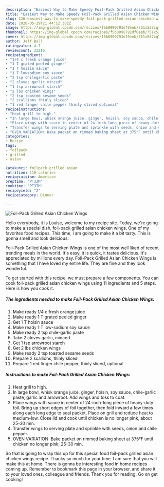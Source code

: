 ```yaml
---
description: "Easiest Way to Make Speedy Foil-Pack Grilled Asian Chicken Wings"
title: "Easiest Way to Make Speedy Foil-Pack Grilled Asian Chicken Wings"
slug: 126-easiest-way-to-make-speedy-foil-pack-grilled-asian-chicken-wings
date: 2020-05-29T21:44:12.382Z
image: https://img-global.cpcdn.com/recipes/f5b0990791df0eeb/751x532cq70/foil-pack-grilled-asian-chicken-wings-recipe-main-photo.jpg
thumbnail: https://img-global.cpcdn.com/recipes/f5b0990791df0eeb/751x532cq70/foil-pack-grilled-asian-chicken-wings-recipe-main-photo.jpg
cover: https://img-global.cpcdn.com/recipes/f5b0990791df0eeb/751x532cq70/foil-pack-grilled-asian-chicken-wings-recipe-main-photo.jpg
author: Jeff Ball
ratingvalue: 4.7
reviewcount: 32216
recipeingredient:
- "1/4 c fresh orange juice"
- "1 T grated peeled ginger"
- "1 T hoisin sauce"
- "1 T lowsodium soy sauce"
- "2 tsp chilegarlic paste"
- "2 cloves garlic minced"
- "1 tsp arrowroot starch"
- "2 lbs chicken wings"
- "2 tsp toasted sesame seeds"
- "2 scallions thinly sliced"
- "1 red finger chile pepper thinly sliced optional"
recipeinstructions:
- "Heat grill to high."
- "In large bowl, whisk orange juice, ginger, hoisin, soy sauce, chile-garlic paste, garlic and arrowroot. Add wings and toss to coat."
- "Place wings with sauce in center of 24-inch-long piece of heavy-duty foil. Bring up short edges of foil together, then fold inward a few times along each long edge to seal packet. Place on grill and reduce heat to medium-low. Close lid and cook until chicken is no longer pink, about 25-30 min."
- "Transfer wings to serving plate and sprinkle with seeds, onion and chile pepper."
- "OVEN VARIATION: Bake packet on rimmed baking sheet at 375°F until chicken no longer pink, 25-30 min."
categories:
- Recipe
tags:
- foilpack
- grilled
- asian

katakunci: foilpack grilled asian 
nutrition: 110 calories
recipecuisine: American
preptime: "PT33M"
cooktime: "PT37M"
recipeyield: "2"
recipecategory: Dinner

---
```



![Foil-Pack Grilled Asian Chicken Wings](https://img-global.cpcdn.com/recipes/f5b0990791df0eeb/751x532cq70/foil-pack-grilled-asian-chicken-wings-recipe-main-photo.jpg)

Hello everybody, it is Louise, welcome to my recipe site. Today, we're going to make a special dish, foil-pack grilled asian chicken wings. One of my favorites food recipes. This time, I am going to make it a bit tasty. This is gonna smell and look delicious.



Foil-Pack Grilled Asian Chicken Wings is one of the most well liked of recent trending meals in the world. It's easy, it is quick, it tastes delicious. It's appreciated by millions every day. Foil-Pack Grilled Asian Chicken Wings is something that I have loved my entire life. They are fine and they look wonderful.


To get started with this recipe, we must prepare a few components. You can cook foil-pack grilled asian chicken wings using 11 ingredients and 5 steps. Here is how you cook it.

<!--inarticleads1-->

##### The ingredients needed to make Foil-Pack Grilled Asian Chicken Wings:

1. Make ready 1/4 c fresh orange juice
1. Make ready 1 T grated peeled ginger
1. Get 1 T hoisin sauce
1. Make ready 1 T low-sodium soy sauce
1. Make ready 2 tsp chile-garlic paste
1. Take 2 cloves garlic, minced
1. Get 1 tsp arrowroot starch
1. Get 2 lbs chicken wings
1. Make ready 2 tsp toasted sesame seeds
1. Prepare 2 scallions, thinly sliced
1. Prepare 1 red finger chile pepper, thinly sliced, optional




<!--inarticleads2-->

##### Instructions to make Foil-Pack Grilled Asian Chicken Wings:

1. Heat grill to high.
1. In large bowl, whisk orange juice, ginger, hoisin, soy sauce, chile-garlic paste, garlic and arrowroot. Add wings and toss to coat.
1. Place wings with sauce in center of 24-inch-long piece of heavy-duty foil. Bring up short edges of foil together, then fold inward a few times along each long edge to seal packet. Place on grill and reduce heat to medium-low. Close lid and cook until chicken is no longer pink, about 25-30 min.
1. Transfer wings to serving plate and sprinkle with seeds, onion and chile pepper.
1. OVEN VARIATION: Bake packet on rimmed baking sheet at 375°F until chicken no longer pink, 25-30 min.




So that is going to wrap this up for this special food foil-pack grilled asian chicken wings recipe. Thanks so much for your time. I am sure that you will make this at home. There is gonna be interesting food in home recipes coming up. Remember to bookmark this page in your browser, and share it to your loved ones, colleague and friends. Thank you for reading. Go on get cooking!
